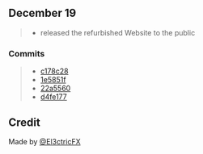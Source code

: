 ## December 19

> - released the refurbished Website to the public

### Commits

> - [c178c28](https://github.com/El3ctricFX/worship/commit/c178c28762a277238134144e1f445afb567edfe0)
> - [1e5851f](https://github.com/El3ctricFX/worship/commit/1e5851ff7ae8a2481b3ef850091313951d51c36d)
> - [22a5560](https://github.com/El3ctricFX/worship/commit/22a5560d53a05fa2d47bced593f6486d336ac8df)
> - [d4fe177](https://github.com/El3ctricFX/worship/commit/d4fe17761cc7e1af44860d5d087c631b9e46fa2c)

## Credit

Made by [@El3ctricFX](https://github.com/El3ctricFX)
